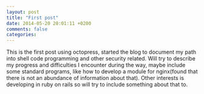 ```yaml
---
layout: post
title: "First post"
date: 2014-05-20 20:01:11 +0200
comments: false
categories: 
---
```

This is the first post using octopress, started the blog to document my path into shell code programming and other security related.
Will try to describe my progress and difficulties I encounter during the way, maybe include some standard programs, like how to develop
a module for nginx(found that there is not an abundance of information about that). Other interests is developing in ruby on rails so will
try to include something about that to.
